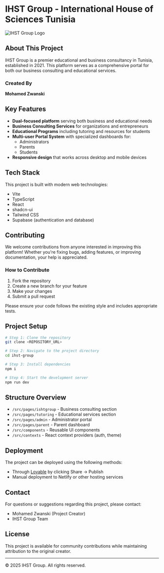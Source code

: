 
# IHST Group - International House of Sciences Tunisia

![IHST Group Logo](/lovable-uploads/5d1618ae-a48b-44bd-8480-e173abb8e89c.png)

## About This Project

IHST Group is a premier educational and business consultancy in Tunisia, established in 2021. This platform serves as a comprehensive portal for both our business consulting and educational services.

### Created By
**Mohamed Zwanski**

## Key Features

- **Dual-focused platform** serving both business and educational needs
- **Business Consulting Services** for organizations and entrepreneurs
- **Educational Programs** including tutoring and resources for students
- **Multi-user Portal System** with specialized dashboards for:
  - Administrators
  - Parents
  - Students
- **Responsive design** that works across desktop and mobile devices

## Tech Stack

This project is built with modern web technologies:

- Vite
- TypeScript
- React
- shadcn-ui
- Tailwind CSS
- Supabase (authentication and database)

## Contributing

We welcome contributions from anyone interested in improving this platform! Whether you're fixing bugs, adding features, or improving documentation, your help is appreciated.

### How to Contribute

1. Fork the repository
2. Create a new branch for your feature
3. Make your changes
4. Submit a pull request

Please ensure your code follows the existing style and includes appropriate tests.

## Project Setup

```sh
# Step 1: Clone the repository
git clone <REPOSITORY_URL>

# Step 2: Navigate to the project directory
cd ihst-group

# Step 3: Install dependencies
npm i

# Step 4: Start the development server
npm run dev
```

## Structure Overview

- `/src/pages/ishtgroup` - Business consulting section
- `/src/pages/tutoring` - Educational services section
- `/src/pages/admin` - Administrator portal
- `/src/pages/parent` - Parent dashboard
- `/src/components` - Reusable UI components
- `/src/contexts` - React context providers (auth, theme)

## Deployment

The project can be deployed using the following methods:

- Through [Lovable](https://lovable.dev/projects/91d14631-b511-407b-bea9-1dd908a11e59) by clicking Share -> Publish
- Manual deployment to Netlify or other hosting services

## Contact

For questions or suggestions regarding this project, please contact:
- Mohamed Zwanski (Project Creator)
- IHST Group Team

## License

This project is available for community contributions while maintaining attribution to the original creator.

---

© 2025 IHST Group. All rights reserved.
